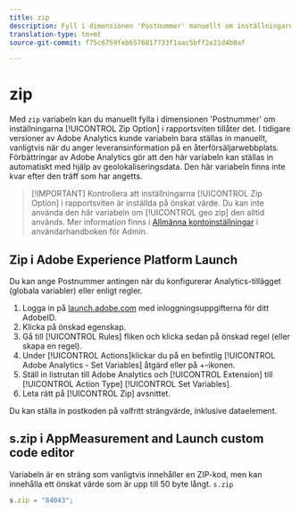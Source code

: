 ```yaml
---
title: zip
description: Fyll i dimensionen 'Postnummer' manuellt om inställningarna för rapportsviten tillåter det.
translation-type: tm+mt
source-git-commit: f75c6759feb6576017733f1aac5bff2e21d4b0af

---
```



# zip

Med `zip` variabeln kan du manuellt fylla i dimensionen &#39;Postnummer&#39; om inställningarna [!UICONTROL Zip Option] i rapportsviten tillåter det. I tidigare versioner av Adobe Analytics kunde variabeln bara ställas in manuellt, vanligtvis när du anger leveransinformation på en återförsäljarwebbplats. Förbättringar av Adobe Analytics gör att den här variabeln kan ställas in automatiskt med hjälp av geolokaliseringsdata. Den här variabeln finns inte kvar efter den träff som har angetts.

> [!IMPORTANT] Kontrollera att inställningarna [!UICONTROL Zip Option] i rapportsviten är inställda på önskat värde. Du kan inte använda den här variabeln om [!UICONTROL geo zip] den alltid används. Mer information finns i [Allmänna kontoinställningar](/help/admin/admin/general-acct-settings-admin.md) i användarhandboken för Admin.

## Zip i Adobe Experience Platform Launch

Du kan ange Postnummer antingen när du konfigurerar Analytics-tillägget (globala variabler) eller enligt regler.

1. Logga in på [launch.adobe.com](https://launch.adobe.com) med inloggningsuppgifterna för ditt AdobeID.
2. Klicka på önskad egenskap.
3. Gå till [!UICONTROL Rules] fliken och klicka sedan på önskad regel (eller skapa en regel).
4. Under [!UICONTROL Actions]klickar du på en befintlig [!UICONTROL Adobe Analytics - Set Variables] åtgärd eller på +-ikonen.
5. Ställ in listrutan till Adobe Analytics och [!UICONTROL Extension] till [!UICONTROL Action Type] [!UICONTROL Set Variables].
6. Leta rätt på [!UICONTROL Zip] avsnittet.

Du kan ställa in postkoden på valfritt strängvärde, inklusive dataelement.

## s.zip i AppMeasurement and Launch custom code editor

Variabeln är en sträng som vanligtvis innehåller en ZIP-kod, men kan innehålla ett önskat värde som är upp till 50 byte långt. `s.zip`

```js
s.zip = "84043";
```
